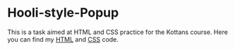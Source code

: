 # Hooli-style-Popup

This is a task aimed at HTML and CSS practice for the Kottans course.
Here you can find my [HTML](https://github.com/JuliaNovak/Hooli-style-Popup/blob/main/index.html) and [CSS](https://github.com/JuliaNovak/Hooli-style-Popup/blob/main/styles.css) code.